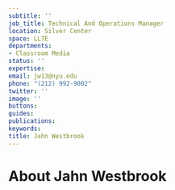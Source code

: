 ```yaml
---
subtitle: ''
job_title: Technical And Operations Manager
location: Silver Center
space: LL7E
departments:
- Classroom Media
status: ''
expertise: 
email: jw13@nyu.edu
phone: "(212) 992-9002"
twitter: ''
image: ''
buttons: 
guides: 
publications: 
keywords: 
title: Jahn Westbrook
---
```


# About Jahn Westbrook